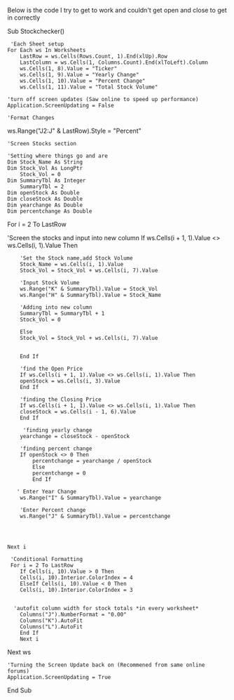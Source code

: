 Below is the code I try to get to work and couldn't get open and close to get in correctly


Sub Stockchecker()
     
     'Each Sheet setup
    For Each ws In Worksheets
        LastRow = ws.Cells(Rows.Count, 1).End(xlUp).Row
        LastColumn = ws.Cells(1, Columns.Count).End(xlToLeft).Column
        ws.Cells(1, 8).Value = "Ticker"
        ws.Cells(1, 9).Value = "Yearly Change"
        ws.Cells(1, 10).Value = "Percent Change"
        ws.Cells(1, 11).Value = "Total Stock Volume"
        
    'turn off screen updates (Saw online to speed up performance)
    Application.ScreenUpdating = False
        
    'Format Changes
   ws.Range("J2:J" & LastRow).Style = "Percent"
   
           
    'Screen Stocks section
     
    'Setting where things go and are
    Dim Stock_Name As String
    Dim Stock_Vol As LongPtr
        Stock_Vol = 0
    Dim SummaryTbl As Integer
        SummaryTbl = 2
    Dim openStock As Double
    Dim closeStock As Double
    Dim yearchange As Double
    Dim percentchange As Double
   
   For i = 2 To LastRow
             
   'Screen the stocks and input into new column
        If ws.Cells(i + 1, 1).Value <> ws.Cells(i, 1).Value Then
        
        'Set the Stock name,add Stock Volume
        Stock_Name = ws.Cells(i, 1).Value
        Stock_Vol = Stock_Vol + ws.Cells(i, 7).Value
        
        'Input Stock Volume
        ws.Range("K" & SummaryTbl).Value = Stock_Vol
        ws.Range("H" & SummaryTbl).Value = Stock_Name
        
        'Adding into new column
        SummaryTbl = SummaryTbl + 1
        Stock_Vol = 0
        
        Else
        Stock_Vol = Stock_Vol + ws.Cells(i, 7).Value
        
        
        End If
        
        'find the Open Price
        If ws.Cells(i + 1, 1).Value <> ws.Cells(i, 1).Value Then
        openStock = ws.Cells(i, 3).Value
        End If
        
        'finding the Closing Price
        If ws.Cells(i + 1, 1).Value <> ws.Cells(i, 1).Value Then
        closeStock = ws.Cells(i - 1, 6).Value
        End If
                                
         'finding yearly change
        yearchange = closeStock - openStock
             
        'finding percent change
        If openStock <> 0 Then
            percentchange = yearchange / openStock
            Else
            percentchange = 0
            End If
                       
       ' Enter Year Change
        ws.Range("I" & SummaryTbl).Value = yearchange
           
        'Enter Percent change
        ws.Range("J" & SummaryTbl).Value = percentchange
       
        
        
        
    Next i
     
     'Conditional Formatting
     For i = 2 To LastRow
        If Cells(i, 10).Value > 0 Then
        Cells(i, 10).Interior.ColorIndex = 4
        ElseIf Cells(i, 10).Value < 0 Then
        Cells(i, 10).Interior.ColorIndex = 3
        
      
      'autofit column width for stock totals *in every worksheet*
        Columns("J").NumberFormat = "0.00"
        Columns("K").AutoFit
        Columns("L").AutoFit
        End If
        Next i
  
  Next ws
    
    'Turning the Screen Update back on (Recommened from same online forums)
    Application.ScreenUpdating = True
    
End Sub

    
